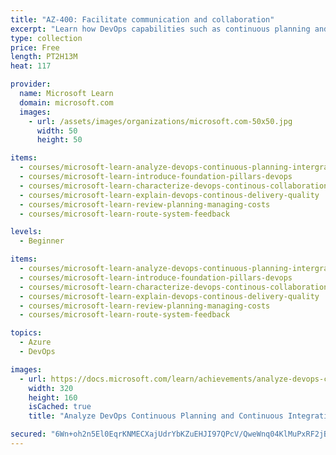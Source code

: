```yaml
---
title: "AZ-400: Facilitate communication and collaboration"
excerpt: "Learn how DevOps capabilities such as continuous planning and continuous collaboration help you communicate deployment and release information with business stakeholders.\nTake this learning path to help prepare for Exam AZ-400: Designing and Implementing Microsoft DevOps Solutions."
type: collection
price: Free
length: PT2H13M
heat: 117

provider:
  name: Microsoft Learn
  domain: microsoft.com
  images:
    - url: /assets/images/organizations/microsoft.com-50x50.jpg
      width: 50
      height: 50

items:
  - courses/microsoft-learn-analyze-devops-continuous-planning-intergration
  - courses/microsoft-learn-introduce-foundation-pillars-devops
  - courses/microsoft-learn-characterize-devops-continous-collaboration-improvement
  - courses/microsoft-learn-explain-devops-continous-delivery-quality
  - courses/microsoft-learn-review-planning-managing-costs
  - courses/microsoft-learn-route-system-feedback

levels:
  - Beginner

items:
  - courses/microsoft-learn-analyze-devops-continuous-planning-intergration
  - courses/microsoft-learn-introduce-foundation-pillars-devops
  - courses/microsoft-learn-characterize-devops-continous-collaboration-improvement
  - courses/microsoft-learn-explain-devops-continous-delivery-quality
  - courses/microsoft-learn-review-planning-managing-costs
  - courses/microsoft-learn-route-system-feedback

topics:
  - Azure
  - DevOps

images:
  - url: https://docs.microsoft.com/learn/achievements/analyze-devops-continuous-planning-continuous-integration-social.png
    width: 320
    height: 160
    isCached: true
    title: "Analyze DevOps Continuous Planning and Continuous Integration"

secured: "6Wn+oh2n5El0EqrKNMECXajUdrYbKZuEHJI97QPcV/QweWnq04KlMuPxRF2jB/edJ4ARrYLk/3NwwnxFiczuoYzHP5E5WW/0EeGIFHW0G7KdSMm3wuQ9Vwnq6FNz7lXyK9cXYgQzgUE5UTJ70zmyTaon8A6pk8tQIAaGZytuHLuFNJD0i+Yesxp0usMqsZuAvrYgjsVJoY6WuIjaxCh55vq+DgBqP0mSjZAJv5NxQbFSOpNPH4XYUeyj0iTJgTVk8oVoZX5NQ/Htwayt715F8BUPxe7nYqkRAcB7k5Uad7YhrzLVMjfeFj6VicESoGCRVN8yTUdrM5nE3SlpKSq3rA==;9CxFUaABr+/EZc0iyNeC4Q=="
---
```



